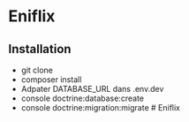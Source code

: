 # Eniflix

## Installation

+ git clone
+ composer install
+ Adpater DATABASE_URL dans .env.dev
+ console doctrine:database:create
+ console doctrine:migration:migrate
#   E n i f l i x  
 